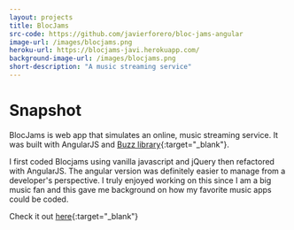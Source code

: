 ```yaml
---
layout: projects
title: BlocJams
src-code: https://github.com/javierforero/bloc-jams-angular
image-url: /images/blocjams.png
heroku-url: https://blocjams-javi.herokuapp.com/
background-image-url: /images/blocjams.png
short-description: "A music streaming service"
---
```


Snapshot
========

BlocJams is web app that simulates an online, music streaming service. It was built with AngularJS and [Buzz library](http://buzz.jaysalvat.com/){:target="_blank"}.

I first coded Blocjams using vanilla javascript and jQuery then refactored with AngularJS. The angular version was definitely easier to manage from a developer's perspective. I truly enjoyed working on this since I am a big music fan and this gave me background on how my favorite music apps could be coded.  

Check it out [here](https://blocjams-javi.herokuapp.com/){:target="_blank"}
